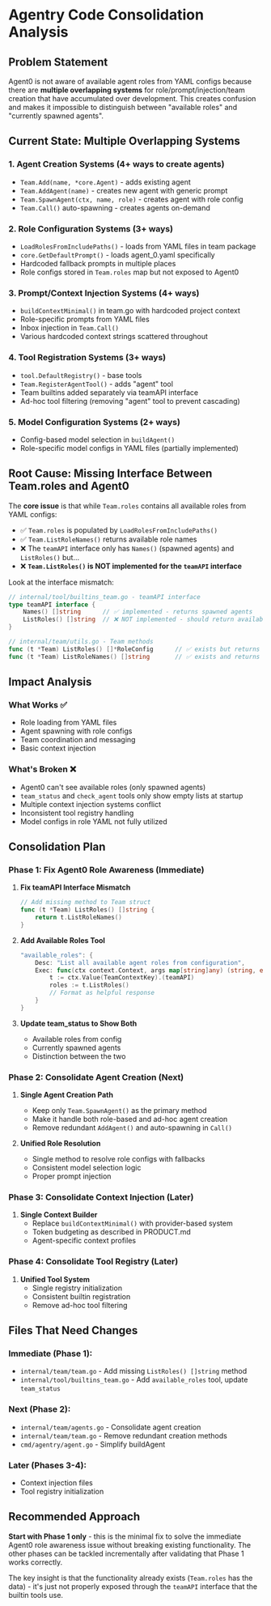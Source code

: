 # Agentry Code Consolidation Analysis

## Problem Statement
Agent0 is not aware of available agent roles from YAML configs because there are **multiple overlapping systems** for role/prompt/injection/team creation that have accumulated over development. This creates confusion and makes it impossible to distinguish between "available roles" and "currently spawned agents".

## Current State: Multiple Overlapping Systems

### 1. **Agent Creation Systems** (4+ ways to create agents)
- `Team.Add(name, *core.Agent)` - adds existing agent
- `Team.AddAgent(name)` - creates new agent with generic prompt
- `Team.SpawnAgent(ctx, name, role)` - creates agent with role config
- `Team.Call()` auto-spawning - creates agents on-demand

### 2. **Role Configuration Systems** (3+ ways)
- `LoadRolesFromIncludePaths()` - loads from YAML files in team package
- `core.GetDefaultPrompt()` - loads agent_0.yaml specifically 
- Hardcoded fallback prompts in multiple places
- Role configs stored in `Team.roles` map but not exposed to Agent0

### 3. **Prompt/Context Injection Systems** (4+ ways)
- `buildContextMinimal()` in team.go with hardcoded project context
- Role-specific prompts from YAML files
- Inbox injection in `Team.Call()`
- Various hardcoded context strings scattered throughout

### 4. **Tool Registration Systems** (3+ ways)
- `tool.DefaultRegistry()` - base tools
- `Team.RegisterAgentTool()` - adds "agent" tool
- Team builtins added separately via teamAPI interface
- Ad-hoc tool filtering (removing "agent" tool to prevent cascading)

### 5. **Model Configuration Systems** (2+ ways)
- Config-based model selection in `buildAgent()`
- Role-specific model configs in YAML files (partially implemented)

## Root Cause: Missing Interface Between Team.roles and Agent0

The **core issue** is that while `Team.roles` contains all available roles from YAML configs:
- ✅ `Team.roles` is populated by `LoadRolesFromIncludePaths()`
- ✅ `Team.ListRoleNames()` returns available role names
- ❌ The `teamAPI` interface only has `Names()` (spawned agents) and `ListRoles()` but...
- ❌ **`Team.ListRoles()` is NOT implemented for the `teamAPI` interface**

Look at the interface mismatch:

```go
// internal/tool/builtins_team.go - teamAPI interface
type teamAPI interface {
    Names() []string      // ✅ implemented - returns spawned agents
    ListRoles() []string  // ❌ NOT implemented - should return available roles
}

// internal/team/utils.go - Team methods
func (t *Team) ListRoles() []*RoleConfig      // ✅ exists but returns wrong type
func (t *Team) ListRoleNames() []string       // ✅ exists and returns []string
```

## Impact Analysis

### What Works ✅
- Role loading from YAML files
- Agent spawning with role configs
- Team coordination and messaging
- Basic context injection

### What's Broken ❌
- Agent0 can't see available roles (only spawned agents)
- `team_status` and `check_agent` tools only show empty lists at startup
- Multiple context injection systems conflict
- Inconsistent tool registry handling
- Model configs in role YAML not fully utilized

## Consolidation Plan

### Phase 1: Fix Agent0 Role Awareness (Immediate)
1. **Fix teamAPI Interface Mismatch**
   ```go
   // Add missing method to Team struct
   func (t *Team) ListRoles() []string {
       return t.ListRoleNames()
   }
   ```

2. **Add Available Roles Tool**
   ```go
   "available_roles": {
       Desc: "List all available agent roles from configuration",
       Exec: func(ctx context.Context, args map[string]any) (string, error) {
           t := ctx.Value(TeamContextKey).(teamAPI)
           roles := t.ListRoles()
           // Format as helpful response
       }
   }
   ```

3. **Update team_status to Show Both**
   - Available roles from config
   - Currently spawned agents
   - Distinction between the two

### Phase 2: Consolidate Agent Creation (Next)
1. **Single Agent Creation Path**
   - Keep only `Team.SpawnAgent()` as the primary method
   - Make it handle both role-based and ad-hoc agent creation
   - Remove redundant `AddAgent()` and auto-spawning in `Call()`

2. **Unified Role Resolution**
   - Single method to resolve role configs with fallbacks
   - Consistent model selection logic
   - Proper prompt injection

### Phase 3: Consolidate Context Injection (Later)
1. **Single Context Builder**
   - Replace `buildContextMinimal()` with provider-based system
   - Token budgeting as described in PRODUCT.md
   - Agent-specific context profiles

### Phase 4: Consolidate Tool Registry (Later)  
1. **Unified Tool System**
   - Single registry initialization
   - Consistent builtin registration
   - Remove ad-hoc tool filtering

## Files That Need Changes

### Immediate (Phase 1):
- `internal/team/team.go` - Add missing `ListRoles() []string` method
- `internal/tool/builtins_team.go` - Add `available_roles` tool, update `team_status`

### Next (Phase 2):
- `internal/team/agents.go` - Consolidate agent creation
- `internal/team/team.go` - Remove redundant creation methods
- `cmd/agentry/agent.go` - Simplify buildAgent

### Later (Phases 3-4):
- Context injection files
- Tool registry initialization

## Recommended Approach

**Start with Phase 1 only** - this is the minimal fix to solve the immediate Agent0 role awareness issue without breaking existing functionality. The other phases can be tackled incrementally after validating that Phase 1 works correctly.

The key insight is that the functionality already exists (`Team.roles` has the data) - it's just not properly exposed through the `teamAPI` interface that the builtin tools use.
